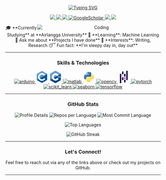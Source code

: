 <p align="center">
  <a href="https://github.com/juhenfw">
      <img src="https://readme-typing-svg.demolab.com?font=Georgia&size=18&duration=2000&pause=100&multiline=true&width=500&height=80&lines=Juhen+Fashikha+Wildan;Student+%7C+Tech+Enthusiast+%7C+General+Engineer;Robotics+%7C+AI+%7C+Machine+Learning&color=000000" alt="Typing SVG" />
  </a>
</p>

<p align="center">
  <a href="http://bit.ly/juhenfw">
      <img src="https://img.shields.io/badge/Website-bit.ly/juhenfw-red?style=flat-square">
  </a>  
  <a href="https://www.linkedin.com/in/juhenfw/">
      <img src="https://img.shields.io/badge/-Linkedin-%230077B5?style=flat-square&logo=linkedin&logoColor=white">
  </a>
  <a href="mailto:juhenwildan@gmail.com">
      <img src="https://img.shields.io/badge/Gmail-D14836?logo=gmail&logoColor=white">
  </a>
  <a href="https://scholar.google.com/citations?user=7VxM9hwAAAAJ&hl=id" target="_blank">
      <img alt="GoogleScholar" src="https://img.shields.io/badge/Scholar-100000?style=flat&logo=GoogleScholar&logoColor=white&&color=0181FF">
  </a>
  <a href="https://instagram.com/juhenfw_">
      <img src="https://img.shields.io/badge/-Instagram-%23E4405F?style=flat-square&logo=instagram&logoColor=white">
  </a>
  <a href="https://twitter.com/juhenfw_">
      <img src="https://img.shields.io/badge/-X-%23000000?style=flat-square&logo=X&logoColor=white">
  </a>
</p>

<p align="center">
  <img align="right" alt="Coding" width="400" src="https://www.ismartcom.com/hs-fs/hubfs/ai%20gif.gif?width=600&name=ai%20gif.gif">
</p>

<p align="center">
  🎓 **Currently Studying** at **Airlangga University**  
  🌱 **Learning**: Machine Learning  
  💬 Ask me about **Projects I have done**  
  📝 **Interests**: Writing, Research  
  😴 Fun fact: **I'm sleepy day in, day out**  
</p>

---

<h3 align="center">Skills & Technologies</h3>
<p align="center">
  <a href="https://www.arduino.cc/" target="_blank" rel="noreferrer"> <img src="https://cdn.worldvectorlogo.com/logos/arduino-1.svg" alt="arduino" width="40" height="40"/> </a> 
  <a href="https://www.cprogramming.com/" target="_blank" rel="noreferrer"> <img src="https://raw.githubusercontent.com/devicons/devicon/master/icons/c/c-original.svg" alt="c" width="40" height="40"/> </a> 
  <a href="https://www.w3schools.com/cpp/" target="_blank" rel="noreferrer"> <img src="https://raw.githubusercontent.com/devicons/devicon/master/icons/cplusplus/cplusplus-original.svg" alt="cplusplus" width="40" height="40"/> </a> 
  <a href="https://www.mathworks.com/" target="_blank" rel="noreferrer"> <img src="https://upload.wikimedia.org/wikipedia/commons/2/21/Matlab_Logo.png" alt="matlab" width="40" height="40"/> </a> 
  <a href="https://www.python.org" target="_blank" rel="noreferrer"> <img src="https://raw.githubusercontent.com/devicons/devicon/master/icons/python/python-original.svg" alt="python" width="40" height="40"/> </a> 
  <a href="https://opencv.org/" target="_blank" rel="noreferrer"> <img src="https://www.vectorlogo.zone/logos/opencv/opencv-icon.svg" alt="opencv" width="40" height="40"/> </a> 
  <a href="https://pandas.pydata.org/" target="_blank" rel="noreferrer"> <img src="https://raw.githubusercontent.com/devicons/devicon/2ae2a900d2f041da66e950e4d48052658d850630/icons/pandas/pandas-original.svg" alt="pandas" width="40" height="40"/> </a>
  <a href="https://pytorch.org/" target="_blank" rel="noreferrer"> <img src="https://www.vectorlogo.zone/logos/pytorch/pytorch-icon.svg" alt="pytorch" width="40" height="40"/> </a>
  <a href="https://scikit-learn.org/" target="_blank" rel="noreferrer"> <img src="https://upload.wikimedia.org/wikipedia/commons/0/05/Scikit_learn_logo_small.svg" alt="scikit_learn" width="40" height="40"/> </a>
  <a href="https://seaborn.pydata.org/" target="_blank" rel="noreferrer"> <img src="https://seaborn.pydata.org/_images/logo-mark-lightbg.svg" alt="seaborn" width="40" height="40"/> </a>
  <a href="https://www.tensorflow.org" target="_blank" rel="noreferrer"> <img src="https://www.vectorlogo.zone/logos/tensorflow/tensorflow-icon.svg" alt="tensorflow" width="40" height="40"/> </a>
</p>

---

<h3 align="center">GitHub Stats</h3>
<p align="center">
  <img src="http://github-profile-summary-cards.vercel.app/api/cards/profile-details?username=juhenfw&theme=dracula" alt="Profile Details">
  <img src="http://github-profile-summary-cards.vercel.app/api/cards/repos-per-language?username=juhenfw&theme=dracula" alt="Repos per Language">
  <img src="http://github-profile-summary-cards.vercel.app/api/cards/most-commit-language?username=juhenfw&theme=dracula" alt="Most Commit Language">
</p>

<p align="center">
  <img src="https://github-readme-stats.vercel.app/api/top-langs?username=juhenfw&show_icons=true&locale=en&layout=compact" alt="Top Languages">
</p>

<p align="center">
  <img src="https://github-readme-streak-stats.herokuapp.com/?user=juhenfw&" alt="GitHub Streak">
</p>

---

<h3 align="center">Let's Connect!</h3>
<p align="center">
  Feel free to reach out via any of the links above or check out my projects on GitHub.
</p>

---

<!-- Optional: If you'd like to add your Resume PDF, uncomment the following -->
<!-- <a href="https://gkos.dev/Resume.pdf">
    <img src="https://img.shields.io/badge/PDF-CV-red?style=flat-square&logo=adobe">
</a> -->
